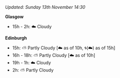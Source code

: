 *Updated: Sunday 13th November 14:30*

**Glasgow**

* 15h - 2h: :cloud: Cloudy

**Edinburgh**

* 15h: :partly_sunny: Partly Cloudy [:cloud: as of 10h, :cyclone:(:cloud:) as of 15h]
* 16h - 18h: :partly_sunny: Partly Cloudy [:cloud: as of 10h]
* 19h - 1h: :cloud: Cloudy
* 2h: :partly_sunny: Partly Cloudy
